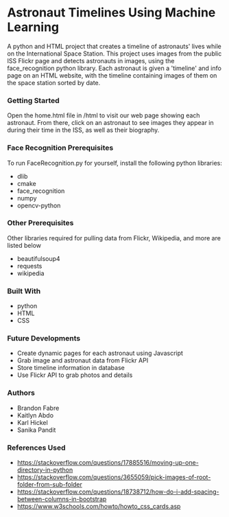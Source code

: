 # Astronaut Timelines Using Machine Learning
A python and HTML project that creates a timeline of astronauts' lives while on the International Space Station. This project uses images from the public ISS Flickr page and detects astronauts in images, using the face_recognition python library. Each astronaut is given a 'timeline' and info page on an HTML website, with the timeline containing images of them on the space station sorted by date.

### Getting Started
Open the home.html file in /html to visit our web page showing each astronaut. From there, click on an astronaut to see images they appear in during their time in the ISS, as well as their biography.

### Face Recognition Prerequisites
To run FaceRecognition.py for yourself, install the following python libraries:
* dlib
* cmake
* face_recognition
* numpy
* opencv-python

### Other Prerequisites
Other libraries required for pulling data from Flickr, Wikipedia, and more are listed below
* beautifulsoup4
* requests
* wikipedia

### Built With
* python
* HTML
* CSS

### Future Developments
* Create dynamic pages for each astronaut using Javascript
* Grab image and astronaut data from Flickr API
* Store timeline information in database
* Use Flickr API to grab photos and details

### Authors
* Brandon Fabre
* Kaitlyn Abdo
* Karl Hickel
* Sanika Pandit

### References Used
* https://stackoverflow.com/questions/17885516/moving-up-one-directory-in-python
* https://stackoverflow.com/questions/3655059/pick-images-of-root-folder-from-sub-folder
* https://stackoverflow.com/questions/18738712/how-do-i-add-spacing-between-columns-in-bootstrap
* https://www.w3schools.com/howto/howto_css_cards.asp
